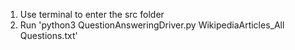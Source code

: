 1. Use terminal to enter the src folder
2. Run 'python3 QuestionAnsweringDriver.py WikipediaArticles_All Questions.txt'
